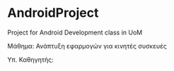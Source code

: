# AndroidProject
Project for Android Development class in UoM

Μάθημα: Ανάπτυξη εφαρμογών για κινητές συσκευές

Υπ. Καθηγητής: